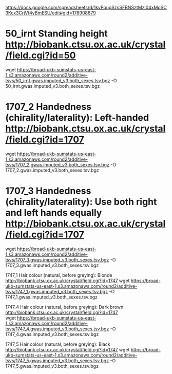 https://docs.google.com/spreadsheets/d/1kvPoupSzsSFBNSztMzl04xMoSC3Kcx3CrjVf4yBmESU/edit#gid=178908679

# 50_irnt	Standing height	http://biobank.ctsu.ox.ac.uk/crystal/field.cgi?id=50
wget https://broad-ukb-sumstats-us-east-1.s3.amazonaws.com/round2/additive-tsvs/50_irnt.gwas.imputed_v3.both_sexes.tsv.bgz -O 50_irnt.gwas.imputed_v3.both_sexes.tsv.bgz

# 1707_2	Handedness (chirality/laterality): Left-handed	http://biobank.ctsu.ox.ac.uk/crystal/field.cgi?id=1707
wget https://broad-ukb-sumstats-us-east-1.s3.amazonaws.com/round2/additive-tsvs/1707_2.gwas.imputed_v3.both_sexes.tsv.bgz -O 1707_2.gwas.imputed_v3.both_sexes.tsv.bgz

# 1707_3	Handedness (chirality/laterality): Use both right and left hands equally	http://biobank.ctsu.ox.ac.uk/crystal/field.cgi?id=1707
wget https://broad-ukb-sumstats-us-east-1.s3.amazonaws.com/round2/additive-tsvs/1707_3.gwas.imputed_v3.both_sexes.tsv.bgz -O 1707_3.gwas.imputed_v3.both_sexes.tsv.bgz

1747_1	Hair colour (natural, before greying): Blonde	http://biobank.ctsu.ox.ac.uk/crystal/field.cgi?id=1747
wget https://broad-ukb-sumstats-us-east-1.s3.amazonaws.com/round2/additive-tsvs/1747_1.gwas.imputed_v3.both_sexes.tsv.bgz -O 1747_1.gwas.imputed_v3.both_sexes.tsv.bgz

1747_4	Hair colour (natural, before greying): Dark brown	http://biobank.ctsu.ox.ac.uk/crystal/field.cgi?id=1747	
wget https://broad-ukb-sumstats-us-east-1.s3.amazonaws.com/round2/additive-tsvs/1747_4.gwas.imputed_v3.both_sexes.tsv.bgz -O 1747_4.gwas.imputed_v3.both_sexes.tsv.bgz

1747_5	Hair colour (natural, before greying): Black	http://biobank.ctsu.ox.ac.uk/crystal/field.cgi?id=1747
wget https://broad-ukb-sumstats-us-east-1.s3.amazonaws.com/round2/additive-tsvs/1747_5.gwas.imputed_v3.both_sexes.tsv.bgz -O 1747_5.gwas.imputed_v3.both_sexes.tsv.bgz

